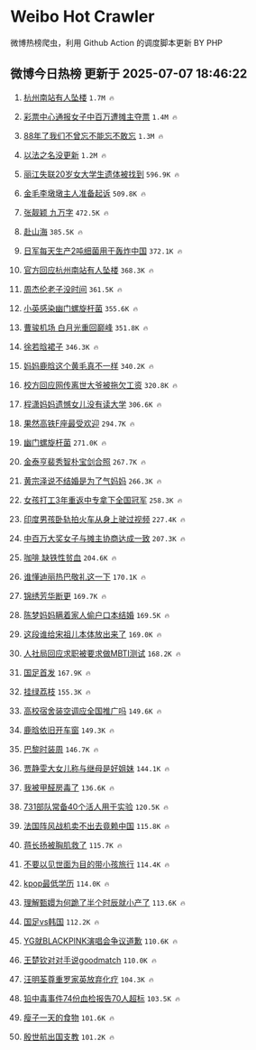 # Weibo Hot Crawler 



微博热榜爬虫，利用 Github Action 的调度脚本更新 BY PHP 


## 微博今日热榜 更新于 2025-07-07 18:46:22 
1. [杭州南站有人坠楼](https://s.weibo.com/weibo?q=%23%E6%9D%AD%E5%B7%9E%E5%8D%97%E7%AB%99%E6%9C%89%E4%BA%BA%E5%9D%A0%E6%A5%BC%23&t=31&band_rank=1&Refer=top) `1.7M 🔥` 

1. [彩票中心通报女子中百万遭摊主夺票](https://s.weibo.com/weibo?q=%23%E5%BD%A9%E7%A5%A8%E4%B8%AD%E5%BF%83%E9%80%9A%E6%8A%A5%E5%A5%B3%E5%AD%90%E4%B8%AD%E7%99%BE%E4%B8%87%E9%81%AD%E6%91%8A%E4%B8%BB%E5%A4%BA%E7%A5%A8%23&t=31&band_rank=2&Refer=top) `1.4M 🔥` 

1. [88年了我们不曾忘不能忘不敢忘](https://s.weibo.com/weibo?q=%2388%E5%B9%B4%E4%BA%86%E6%88%91%E4%BB%AC%E4%B8%8D%E6%9B%BE%E5%BF%98%E4%B8%8D%E8%83%BD%E5%BF%98%E4%B8%8D%E6%95%A2%E5%BF%98%23&t=31&band_rank=3&Refer=top) `1.3M 🔥` 

1. [以法之名没更新](https://s.weibo.com/weibo?q=%E4%BB%A5%E6%B3%95%E4%B9%8B%E5%90%8D%E6%B2%A1%E6%9B%B4%E6%96%B0&t=31&band_rank=4&Refer=top) `1.2M 🔥` 

1. [丽江失联20岁女大学生遗体被找到](https://s.weibo.com/weibo?q=%23%E4%B8%BD%E6%B1%9F%E5%A4%B1%E8%81%9420%E5%B2%81%E5%A5%B3%E5%A4%A7%E5%AD%A6%E7%94%9F%E9%81%97%E4%BD%93%E8%A2%AB%E6%89%BE%E5%88%B0%23&t=31&band_rank=5&Refer=top) `596.9K 🔥` 

1. [金毛李墩墩主人准备起诉](https://s.weibo.com/weibo?q=%23%E9%87%91%E6%AF%9B%E6%9D%8E%E5%A2%A9%E5%A2%A9%E4%B8%BB%E4%BA%BA%E5%87%86%E5%A4%87%E8%B5%B7%E8%AF%89%23&t=31&band_rank=6&Refer=top) `509.8K 🔥` 

1. [张靓颖 九万字](https://s.weibo.com/weibo?q=%E5%BC%A0%E9%9D%93%E9%A2%96%20%E4%B9%9D%E4%B8%87%E5%AD%97&t=31&band_rank=7&Refer=top) `472.5K 🔥` 

1. [赴山海](https://s.weibo.com/weibo?q=%E8%B5%B4%E5%B1%B1%E6%B5%B7&t=31&band_rank=8&Refer=top) `385.5K 🔥` 

1. [日军每天生产2吨细菌用于轰炸中国](https://s.weibo.com/weibo?q=%23%E6%97%A5%E5%86%9B%E6%AF%8F%E5%A4%A9%E7%94%9F%E4%BA%A72%E5%90%A8%E7%BB%86%E8%8F%8C%E7%94%A8%E4%BA%8E%E8%BD%B0%E7%82%B8%E4%B8%AD%E5%9B%BD%23&t=31&band_rank=9&Refer=top) `372.1K 🔥` 

1. [官方回应杭州南站有人坠楼](https://s.weibo.com/weibo?q=%23%E5%AE%98%E6%96%B9%E5%9B%9E%E5%BA%94%E6%9D%AD%E5%B7%9E%E5%8D%97%E7%AB%99%E6%9C%89%E4%BA%BA%E5%9D%A0%E6%A5%BC%23&t=31&band_rank=10&Refer=top) `368.3K 🔥` 

1. [周杰伦老子没时间](https://s.weibo.com/weibo?q=%E5%91%A8%E6%9D%B0%E4%BC%A6%E8%80%81%E5%AD%90%E6%B2%A1%E6%97%B6%E9%97%B4&t=31&band_rank=11&Refer=top) `361.5K 🔥` 

1. [小英感染幽门螺旋杆菌](https://s.weibo.com/weibo?q=%23%E5%B0%8F%E8%8B%B1%E6%84%9F%E6%9F%93%E5%B9%BD%E9%97%A8%E8%9E%BA%E6%97%8B%E6%9D%86%E8%8F%8C%23&t=31&band_rank=12&Refer=top) `355.6K 🔥` 

1. [曹骏机场 白月光重回巅峰](https://s.weibo.com/weibo?q=%E6%9B%B9%E9%AA%8F%E6%9C%BA%E5%9C%BA%20%E7%99%BD%E6%9C%88%E5%85%89%E9%87%8D%E5%9B%9E%E5%B7%85%E5%B3%B0&t=31&band_rank=13&Refer=top) `351.8K 🔥` 

1. [徐若晗裙子](https://s.weibo.com/weibo?q=%23%E5%BE%90%E8%8B%A5%E6%99%97%E8%A3%99%E5%AD%90%23&t=31&band_rank=14&Refer=top) `346.3K 🔥` 

1. [妈妈鹿晗这个黄毛真不一样](https://s.weibo.com/weibo?q=%E5%A6%88%E5%A6%88%E9%B9%BF%E6%99%97%E8%BF%99%E4%B8%AA%E9%BB%84%E6%AF%9B%E7%9C%9F%E4%B8%8D%E4%B8%80%E6%A0%B7&t=31&band_rank=15&Refer=top) `340.2K 🔥` 

1. [校方回应网传离世大爷被拖欠工资](https://s.weibo.com/weibo?q=%23%E6%A0%A1%E6%96%B9%E5%9B%9E%E5%BA%94%E7%BD%91%E4%BC%A0%E7%A6%BB%E4%B8%96%E5%A4%A7%E7%88%B7%E8%A2%AB%E6%8B%96%E6%AC%A0%E5%B7%A5%E8%B5%84%23&t=31&band_rank=16&Refer=top) `320.8K 🔥` 

1. [程潇妈妈遗憾女儿没有读大学](https://s.weibo.com/weibo?q=%E7%A8%8B%E6%BD%87%E5%A6%88%E5%A6%88%E9%81%97%E6%86%BE%E5%A5%B3%E5%84%BF%E6%B2%A1%E6%9C%89%E8%AF%BB%E5%A4%A7%E5%AD%A6&t=31&band_rank=17&Refer=top) `306.6K 🔥` 

1. [果然高铁F座最受欢迎](https://s.weibo.com/weibo?q=%E6%9E%9C%E7%84%B6%E9%AB%98%E9%93%81F%E5%BA%A7%E6%9C%80%E5%8F%97%E6%AC%A2%E8%BF%8E&t=31&band_rank=18&Refer=top) `294.7K 🔥` 

1. [幽门螺旋杆菌](https://s.weibo.com/weibo?q=%E5%B9%BD%E9%97%A8%E8%9E%BA%E6%97%8B%E6%9D%86%E8%8F%8C&t=31&band_rank=19&Refer=top) `271.0K 🔥` 

1. [金泰亨裴秀智朴宝剑合照](https://s.weibo.com/weibo?q=%23%E9%87%91%E6%B3%B0%E4%BA%A8%E8%A3%B4%E7%A7%80%E6%99%BA%E6%9C%B4%E5%AE%9D%E5%89%91%E5%90%88%E7%85%A7%23&t=31&band_rank=20&Refer=top) `267.7K 🔥` 

1. [黄宗泽说不结婚是为了气妈妈](https://s.weibo.com/weibo?q=%23%E9%BB%84%E5%AE%97%E6%B3%BD%E8%AF%B4%E4%B8%8D%E7%BB%93%E5%A9%9A%E6%98%AF%E4%B8%BA%E4%BA%86%E6%B0%94%E5%A6%88%E5%A6%88%23&t=31&band_rank=21&Refer=top) `266.3K 🔥` 

1. [女孩打工3年重返中专拿下全国冠军](https://s.weibo.com/weibo?q=%23%E5%A5%B3%E5%AD%A9%E6%89%93%E5%B7%A53%E5%B9%B4%E9%87%8D%E8%BF%94%E4%B8%AD%E4%B8%93%E6%8B%BF%E4%B8%8B%E5%85%A8%E5%9B%BD%E5%86%A0%E5%86%9B%23&t=31&band_rank=22&Refer=top) `258.3K 🔥` 

1. [印度男孩卧轨拍火车从身上驶过视频](https://s.weibo.com/weibo?q=%23%E5%8D%B0%E5%BA%A6%E7%94%B7%E5%AD%A9%E5%8D%A7%E8%BD%A8%E6%8B%8D%E7%81%AB%E8%BD%A6%E4%BB%8E%E8%BA%AB%E4%B8%8A%E9%A9%B6%E8%BF%87%E8%A7%86%E9%A2%91%23&t=31&band_rank=23&Refer=top) `227.4K 🔥` 

1. [中百万大奖女子与摊主协商达成一致](https://s.weibo.com/weibo?q=%23%E4%B8%AD%E7%99%BE%E4%B8%87%E5%A4%A7%E5%A5%96%E5%A5%B3%E5%AD%90%E4%B8%8E%E6%91%8A%E4%B8%BB%E5%8D%8F%E5%95%86%E8%BE%BE%E6%88%90%E4%B8%80%E8%87%B4%23&t=31&band_rank=24&Refer=top) `207.3K 🔥` 

1. [咖啡 缺铁性贫血](https://s.weibo.com/weibo?q=%E5%92%96%E5%95%A1%20%E7%BC%BA%E9%93%81%E6%80%A7%E8%B4%AB%E8%A1%80&t=31&band_rank=25&Refer=top) `204.6K 🔥` 

1. [谁懂迪丽热巴敬礼这一下](https://s.weibo.com/weibo?q=%23%E8%B0%81%E6%87%82%E8%BF%AA%E4%B8%BD%E7%83%AD%E5%B7%B4%E6%95%AC%E7%A4%BC%E8%BF%99%E4%B8%80%E4%B8%8B%23&t=31&band_rank=26&Refer=top) `170.1K 🔥` 

1. [锦绣芳华断更](https://s.weibo.com/weibo?q=%E9%94%A6%E7%BB%A3%E8%8A%B3%E5%8D%8E%E6%96%AD%E6%9B%B4&t=31&band_rank=27&Refer=top) `169.7K 🔥` 

1. [陈梦妈妈瞒着家人偷户口本结婚](https://s.weibo.com/weibo?q=%E9%99%88%E6%A2%A6%E5%A6%88%E5%A6%88%E7%9E%92%E7%9D%80%E5%AE%B6%E4%BA%BA%E5%81%B7%E6%88%B7%E5%8F%A3%E6%9C%AC%E7%BB%93%E5%A9%9A&t=31&band_rank=28&Refer=top) `169.5K 🔥` 

1. [这段谁给宋祖儿本体放出来了](https://s.weibo.com/weibo?q=%E8%BF%99%E6%AE%B5%E8%B0%81%E7%BB%99%E5%AE%8B%E7%A5%96%E5%84%BF%E6%9C%AC%E4%BD%93%E6%94%BE%E5%87%BA%E6%9D%A5%E4%BA%86&t=31&band_rank=29&Refer=top) `169.0K 🔥` 

1. [人社局回应求职被要求做MBTI测试](https://s.weibo.com/weibo?q=%23%E4%BA%BA%E7%A4%BE%E5%B1%80%E5%9B%9E%E5%BA%94%E6%B1%82%E8%81%8C%E8%A2%AB%E8%A6%81%E6%B1%82%E5%81%9AMBTI%E6%B5%8B%E8%AF%95%23&t=31&band_rank=30&Refer=top) `168.2K 🔥` 

1. [国足首发](https://s.weibo.com/weibo?q=%E5%9B%BD%E8%B6%B3%E9%A6%96%E5%8F%91&t=31&band_rank=31&Refer=top) `167.9K 🔥` 

1. [挂绿荔枝](https://s.weibo.com/weibo?q=%E6%8C%82%E7%BB%BF%E8%8D%94%E6%9E%9D&t=31&band_rank=32&Refer=top) `155.3K 🔥` 

1. [高校宿舍装空调应全国推广吗](https://s.weibo.com/weibo?q=%23%E9%AB%98%E6%A0%A1%E5%AE%BF%E8%88%8D%E8%A3%85%E7%A9%BA%E8%B0%83%E5%BA%94%E5%85%A8%E5%9B%BD%E6%8E%A8%E5%B9%BF%E5%90%97%23&t=31&band_rank=33&Refer=top) `149.6K 🔥` 

1. [鹿晗依旧开车窗](https://s.weibo.com/weibo?q=%23%E9%B9%BF%E6%99%97%E4%BE%9D%E6%97%A7%E5%BC%80%E8%BD%A6%E7%AA%97%23&t=31&band_rank=34&Refer=top) `149.3K 🔥` 

1. [巴黎时装周](https://s.weibo.com/weibo?q=%E5%B7%B4%E9%BB%8E%E6%97%B6%E8%A3%85%E5%91%A8&t=31&band_rank=35&Refer=top) `146.7K 🔥` 

1. [贾静雯大女儿称与继母是好姐妹](https://s.weibo.com/weibo?q=%23%E8%B4%BE%E9%9D%99%E9%9B%AF%E5%A4%A7%E5%A5%B3%E5%84%BF%E7%A7%B0%E4%B8%8E%E7%BB%A7%E6%AF%8D%E6%98%AF%E5%A5%BD%E5%A7%90%E5%A6%B9%23&t=31&band_rank=36&Refer=top) `144.1K 🔥` 

1. [我被甲醛房毒了](https://s.weibo.com/weibo?q=%E6%88%91%E8%A2%AB%E7%94%B2%E9%86%9B%E6%88%BF%E6%AF%92%E4%BA%86&t=31&band_rank=37&Refer=top) `136.6K 🔥` 

1. [731部队常备40个活人用于实验](https://s.weibo.com/weibo?q=%23731%E9%83%A8%E9%98%9F%E5%B8%B8%E5%A4%8740%E4%B8%AA%E6%B4%BB%E4%BA%BA%E7%94%A8%E4%BA%8E%E5%AE%9E%E9%AA%8C%23&t=31&band_rank=38&Refer=top) `120.5K 🔥` 

1. [法国阵风战机卖不出去竟赖中国](https://s.weibo.com/weibo?q=%23%E6%B3%95%E5%9B%BD%E9%98%B5%E9%A3%8E%E6%88%98%E6%9C%BA%E5%8D%96%E4%B8%8D%E5%87%BA%E5%8E%BB%E7%AB%9F%E8%B5%96%E4%B8%AD%E5%9B%BD%23&t=31&band_rank=39&Refer=top) `115.8K 🔥` 

1. [蒋长扬被胸肌救了](https://s.weibo.com/weibo?q=%E8%92%8B%E9%95%BF%E6%89%AC%E8%A2%AB%E8%83%B8%E8%82%8C%E6%95%91%E4%BA%86&t=31&band_rank=40&Refer=top) `115.7K 🔥` 

1. [不要以见世面为目的带小孩旅行](https://s.weibo.com/weibo?q=%E4%B8%8D%E8%A6%81%E4%BB%A5%E8%A7%81%E4%B8%96%E9%9D%A2%E4%B8%BA%E7%9B%AE%E7%9A%84%E5%B8%A6%E5%B0%8F%E5%AD%A9%E6%97%85%E8%A1%8C&t=31&band_rank=41&Refer=top) `114.4K 🔥` 

1. [kpop最低学历](https://s.weibo.com/weibo?q=%23kpop%E6%9C%80%E4%BD%8E%E5%AD%A6%E5%8E%86%23&t=31&band_rank=42&Refer=top) `114.0K 🔥` 

1. [理解甄嬛为何跪了半个时辰就小产了](https://s.weibo.com/weibo?q=%E7%90%86%E8%A7%A3%E7%94%84%E5%AC%9B%E4%B8%BA%E4%BD%95%E8%B7%AA%E4%BA%86%E5%8D%8A%E4%B8%AA%E6%97%B6%E8%BE%B0%E5%B0%B1%E5%B0%8F%E4%BA%A7%E4%BA%86&t=31&band_rank=43&Refer=top) `113.6K 🔥` 

1. [国足vs韩国](https://s.weibo.com/weibo?q=%E5%9B%BD%E8%B6%B3vs%E9%9F%A9%E5%9B%BD&t=31&band_rank=44&Refer=top) `112.2K 🔥` 

1. [YG就BLACKPINK演唱会争议道歉](https://s.weibo.com/weibo?q=%23YG%E5%B0%B1BLACKPINK%E6%BC%94%E5%94%B1%E4%BC%9A%E4%BA%89%E8%AE%AE%E9%81%93%E6%AD%89%23&t=31&band_rank=45&Refer=top) `110.6K 🔥` 

1. [王楚钦对对手说goodmatch](https://s.weibo.com/weibo?q=%E7%8E%8B%E6%A5%9A%E9%92%A6%E5%AF%B9%E5%AF%B9%E6%89%8B%E8%AF%B4goodmatch&t=31&band_rank=46&Refer=top) `110.0K 🔥` 

1. [汪明荃尊重罗家英放弃化疗](https://s.weibo.com/weibo?q=%23%E6%B1%AA%E6%98%8E%E8%8D%83%E5%B0%8A%E9%87%8D%E7%BD%97%E5%AE%B6%E8%8B%B1%E6%94%BE%E5%BC%83%E5%8C%96%E7%96%97%23&t=31&band_rank=47&Refer=top) `104.3K 🔥` 

1. [铅中毒事件74份血检报告70人超标](https://s.weibo.com/weibo?q=%23%E9%93%85%E4%B8%AD%E6%AF%92%E4%BA%8B%E4%BB%B674%E4%BB%BD%E8%A1%80%E6%A3%80%E6%8A%A5%E5%91%8A70%E4%BA%BA%E8%B6%85%E6%A0%87%23&t=31&band_rank=48&Refer=top) `103.5K 🔥` 

1. [瘦子一天的食物](https://s.weibo.com/weibo?q=%E7%98%A6%E5%AD%90%E4%B8%80%E5%A4%A9%E7%9A%84%E9%A3%9F%E7%89%A9&t=31&band_rank=49&Refer=top) `101.6K 🔥` 

1. [殷世航出国支教](https://s.weibo.com/weibo?q=%23%E6%AE%B7%E4%B8%96%E8%88%AA%E5%87%BA%E5%9B%BD%E6%94%AF%E6%95%99%23&t=31&band_rank=50&Refer=top) `101.2K 🔥` 

